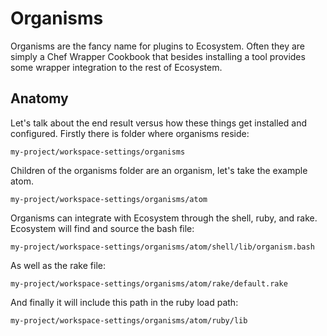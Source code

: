 
# Organisms

Organisms are the fancy name for plugins to Ecosystem. Often they are simply a Chef Wrapper Cookbook that besides installing a tool provides some wrapper integration to the rest of Ecosystem.

## Anatomy

Let's talk about the end result versus how these things get installed and configured. Firstly there is folder where organisms reside:

```
my-project/workspace-settings/organisms
```

Children of the organisms folder are an organism, let's take the example atom.

```
my-project/workspace-settings/organisms/atom
```

Organisms can integrate with Ecosystem through the shell, ruby, and rake. Ecosystem will find and source the bash file:

```
my-project/workspace-settings/organisms/atom/shell/lib/organism.bash
```

As well as the rake file:

```
my-project/workspace-settings/organisms/atom/rake/default.rake
```

And finally it will include this path in the ruby load path:

```
my-project/workspace-settings/organisms/atom/ruby/lib
```
